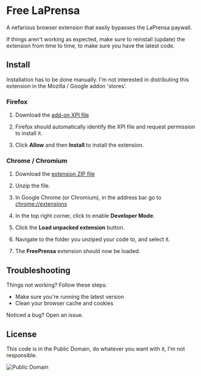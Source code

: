 # Free LaPrensa

A nefarious browser extension that easily bypasses the LaPrensa paywall.

If things aren't working as expected, make sure to reinstall (update) the extension from time to time, to make sure you have the latest code.

## Install

Installation has to be done manually. I'm not interested in distributing this extension in the Mozilla / Google addon 'stores'.

### Firefox

 1. Download the [add-on XPI file](https://github.com/lkgwu/free-Newsss)

 2. Firefox should automatically identify the XPI file and request permission to install it.
 
 3. Click **Allow** and then **Install** to install the extension.

### Chrome / Chromium

 1. Download the [extension ZIP file](https://github.com/lkgwu/free-Newsss.zip)

 2. Unzip the file.

 3. In Google Chrome (or Chromium), in the address bar go to [chrome://extensions](chrome://extensions)

 4. In the top right corner, click to enable **Developer Mode**.

 5. Click the **Load unpacked extension** button.

 6. Navigate to the folder you unziped your code to, and select it.

 7. The **FreePrensa** extension should now be loaded.

## Troubleshooting

Things not working? Follow these steps:

 - Make sure you're running the latest version
 - Clean your browser cache and cookies

Noticed a bug? Open an issue.

## License

This code is in the Public Domain, do whatever you want with it, I'm not responsible.

![Public Domain](https://i.creativecommons.org/p/mark/1.0/88x31.png)
